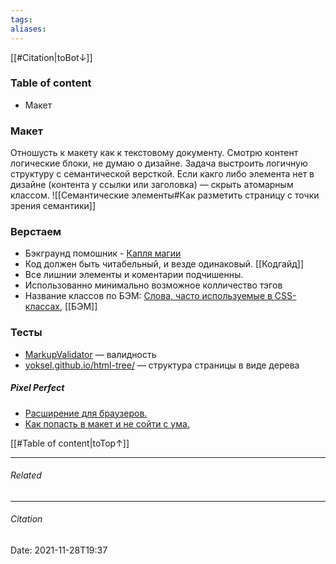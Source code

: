 ```yaml
---
tags: 
aliases: 
---
```

[[#Citation|toBot↓]]
### Table of content
- Макет

### Макет
Отношусть к макету как к текстовому документу. Смотрю контент логические блоки, не думаю о дизайне. Задача выстроить логичную структуру с семантической версткой. Если какго либо элемента нет в дизайне (контента у ссылки или заголовка) — скрыть атомарным классом.
![[Семантические  элементы#Как разметить страницу с точки зрения семантики]]

### Верстаем
- Бэкграунд помошник - [Капля магии](http://yoksel.github.io/easy-markup/drop-of-magic/)
- Код должен быть читабельный, и везде одинаковый. [[Кодгайд]]
- Все лишнии элементы и коментарии подчишенны.
- Использованно минимально возможное колличество тэгов
- Название классов по БЭМ: [Слова, часто используемые в CSS-классах](https://github.com/yoksel/common-words/), [[БЭМ]]
### Тесты
- [MarkupValidator](https://validator.w3.org/) — валидность
- [yoksel.github.io/html-tree/](http://yoksel.github.io/html-tree/) —  структура страницы в виде дерева
 ##### Pixel Perfect
- [Расширение для браузеров.](http://www.welldonecode.com/perfectpixel/)
- [Как попасть в макет и не сойти с ума.](https://isqua.ru/blog/2016/05/30/kak-popast-v-makiet-i-nie-soiti-s-uma/?utm_source=htmlacademy&utm_medium=cpc&utm_campaign=htmlacademy-adaptive-check)


[[#Table of content|toTop↑]]

---
###### Related 
---
###### Citation
Date: 2021-11-28T19:37
